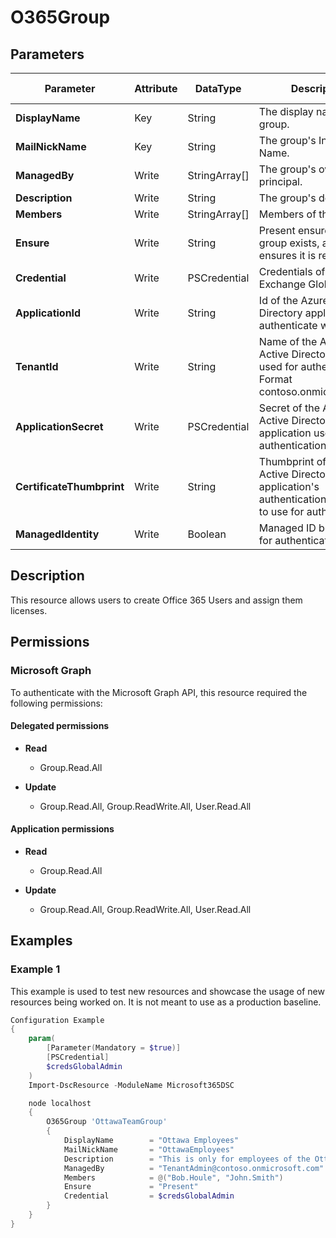 ﻿# O365Group

## Parameters

| Parameter | Attribute | DataType | Description | Allowed Values |
| --- | --- | --- | --- | --- |
| **DisplayName** | Key | String | The display name for the group. | |
| **MailNickName** | Key | String | The group's Internal Name. | |
| **ManagedBy** | Write | StringArray[] | The group's owner user principal. | |
| **Description** | Write | String | The group's description. | |
| **Members** | Write | StringArray[] | Members of the group. | |
| **Ensure** | Write | String | Present ensures the group exists, absent ensures it is removed. | `Present`, `Absent` |
| **Credential** | Write | PSCredential | Credentials of the Exchange Global Admin | |
| **ApplicationId** | Write | String | Id of the Azure Active Directory application to authenticate with. | |
| **TenantId** | Write | String | Name of the Azure Active Directory tenant used for authentication. Format contoso.onmicrosoft.com | |
| **ApplicationSecret** | Write | PSCredential | Secret of the Azure Active Directory application used for authentication. | |
| **CertificateThumbprint** | Write | String | Thumbprint of the Azure Active Directory application's authentication certificate to use for authentication. | |
| **ManagedIdentity** | Write | Boolean | Managed ID being used for authentication. | |

## Description

This resource allows users to create Office 365 Users and assign them licenses.

## Permissions

### Microsoft Graph

To authenticate with the Microsoft Graph API, this resource required the following permissions:

#### Delegated permissions

- **Read**

    - Group.Read.All

- **Update**

    - Group.Read.All, Group.ReadWrite.All, User.Read.All

#### Application permissions

- **Read**

    - Group.Read.All

- **Update**

    - Group.Read.All, Group.ReadWrite.All, User.Read.All

## Examples

### Example 1

This example is used to test new resources and showcase the usage of new resources being worked on.
It is not meant to use as a production baseline.

```powershell
Configuration Example
{
    param(
        [Parameter(Mandatory = $true)]
        [PSCredential]
        $credsGlobalAdmin
    )
    Import-DscResource -ModuleName Microsoft365DSC

    node localhost
    {
        O365Group 'OttawaTeamGroup'
        {
            DisplayName        = "Ottawa Employees"
            MailNickName       = "OttawaEmployees"
            Description        = "This is only for employees of the Ottawa Office"
            ManagedBy          = "TenantAdmin@contoso.onmicrosoft.com"
            Members            = @("Bob.Houle", "John.Smith")
            Ensure             = "Present"
            Credential         = $credsGlobalAdmin
        }
    }
}
```

